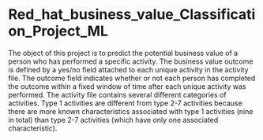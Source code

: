 # Red_hat_business_value_Classification_Project_ML
The object of this project is to predict the potential business value of a person who has performed a specific activity. The business value outcome is defined by a yes/no field attached to each unique activity in the activity file. The outcome field indicates whether or not each person has completed the outcome within a fixed window of time after each unique activity was performed. The activity file contains several different categories of activities. Type 1 activities are different from type 2-7 activities because there are more known characteristics associated with type 1 activities (nine in total) than type 2-7 activities (which have only one associated characteristic).
